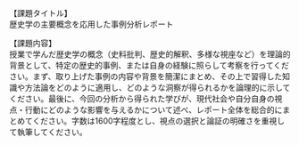 【課題タイトル】  
歴史学の主要概念を応用した事例分析レポート

【課題内容】  
授業で学んだ歴史学の概念（史料批判、歴史的解釈、多様な視座など）を理論的背景として、特定の歴史的事例、または自身の経験に照らして考察を行ってください。まず、取り上げた事例の内容や背景を簡潔にまとめ、その上で習得した知識や方法論をどのように適用し、どのような洞察が得られるかを論理的に示してください。最後に、今回の分析から得られた学びが、現代社会や自分自身の視点・行動にどのような影響を与えるかについて述べ、レポート全体を総合的にまとめてください。字数は1600字程度とし、視点の選択と論証の明確さを重視して執筆してください。